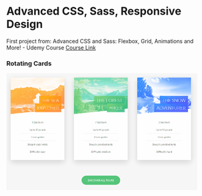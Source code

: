 # Advanced CSS, Sass, Responsive Design
First project from: Advanced CSS and Sass: Flexbox, Grid, Animations and More! - Udemy Course
[Course Link](https://www.udemy.com/course/advanced-css-and-sass/)

### Rotating Cards

![Cards](img/rotating-cards.gif)
